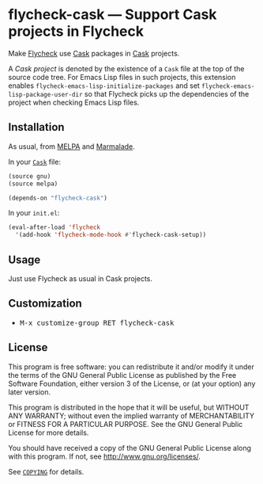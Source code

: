 flycheck-cask — Support Cask projects in Flycheck
=================================================

Make [Flycheck][] use [Cask][] packages in [Cask][] projects.

A *Cask project* is denoted by the existence of a `Cask` file at the top of the
source code tree.  For Emacs Lisp files in such projects, this extension enables
`flycheck-emacs-lisp-initialize-packages` and set
`flycheck-emacs-lisp-package-user-dir` so that Flycheck picks up the
dependencies of the project when checking Emacs Lisp files.

Installation
------------

As usual, from [MELPA][] and [Marmalade][].

In your [`Cask`][cask] file:

```cl
(source gnu)
(source melpa)

(depends-on "flycheck-cask")
```

In your `init.el`:

```cl
(eval-after-load 'flycheck
  '(add-hook 'flycheck-mode-hook #'flycheck-cask-setup))
```

Usage
-----

Just use Flycheck as usual in Cask projects.

Customization
-------------

- <kbd>M-x customize-group RET flycheck-cask</kbd>

License
-------

This program is free software: you can redistribute it and/or modify it under
the terms of the GNU General Public License as published by the Free Software
Foundation, either version 3 of the License, or (at your option) any later
version.

This program is distributed in the hope that it will be useful, but WITHOUT ANY
WARRANTY; without even the implied warranty of MERCHANTABILITY or FITNESS FOR A
PARTICULAR PURPOSE.  See the GNU General Public License for more details.

You should have received a copy of the GNU General Public License along with
this program.  If not, see http://www.gnu.org/licenses/.

See [`COPYING`][copying] for details.

[Flycheck]: https://github.com/flycheck/flycheck
[Cask]: https://github.com/cask/cask
[MELPA]: http://melpa.milkbox.net
[Marmalade]: http://marmalade-repo.org/
[COPYING]: https://github.com/flycheck/flycheck-cask/blob/master/COPYING
